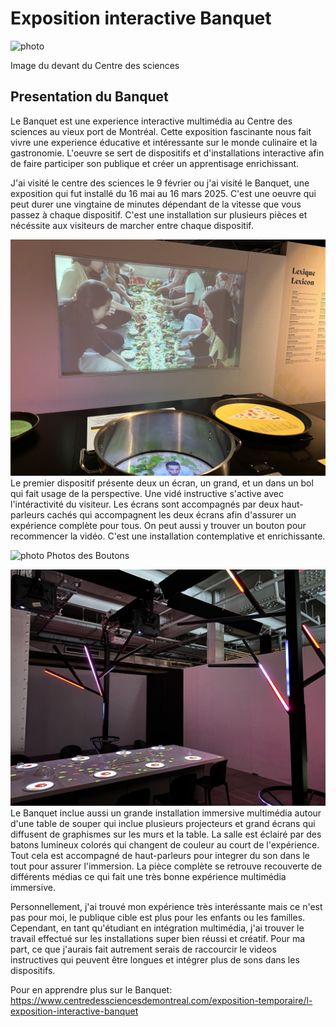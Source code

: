 # Exposition interactive Banquet

![photo](medias/Devant_CDS.jpg)

Image du devant du Centre des sciences

## **Presentation du Banquet**
Le Banquet est une experience interactive multimédia au Centre des sciences au vieux port de Montréal. Cette exposition fascinante nous fait vivre une experience éducative et intéressante sur le monde culinaire et la gastronomie. L'oeuvre se sert de dispositifs et d'installations interactive afin de faire participer son publique et créer un apprentisage enrichissant. 

J'ai visité le centre des sciences le 9 février ou j'ai visité le Banquet, une exposition qui fut installé du 16 mai au 16 mars 2025. C'est une oeuvre qui peut durer une vingtaine de minutes dépendant de la vitesse que vous passez à chaque dispositif. C'est une installation sur plusieurs pièces et nécéssite aux visiteurs de marcher entre chaque dispositif.

![photo](medias/grand_ecran.jpg)
Le premier dispositif présente deux un écran, un grand, et un dans un bol qui fait usage de la perspective. Une vidé instructive s'active avec l'intéractivité du visiteur. Les écrans sont accompagnés par deux haut-parleurs cachés qui accompagnent les deux écrans afin d'assurer un expérience complète pour tous. On peut aussi y trouver un bouton pour recommencer la vidéo. C'est une installation contemplative et enrichissante.

![photo](medias/boutons.jpg)
Photos des Boutons

![photo](medias/grande_installation.jpg)
Le Banquet inclue aussi un grande installation immersive multimédia autour d'une table de souper qui inclue plusieurs projecteurs et grand écrans qui diffusent de graphismes sur les murs et la table. La salle est éclairé par des batons lumineux colorés qui changent de couleur au court de l'expérience. Tout cela est accompagné de haut-parleurs pour integrer du son dans le tout pour assurer l'immersion. La pièce complète se retrouve recouverte de différents médias ce qui fait une très bonne expérience multimédia immersive.

Personnellement, j'ai trouvé mon expérience très interéssante mais ce n'est pas pour moi, le publique cible est plus pour les enfants ou les familles. Cependant, en tant qu'étudiant en intégration multimédia, j'ai trouver le travail effectué sur les installations super bien réussi et créatif. Pour ma part, ce que j'aurais fait autrement serais de raccourcir le videos instructives qui peuvent être longues et intégrer plus de sons dans les dispositifs.

Pour en apprendre plus sur le Banquet: https://www.centredessciencesdemontreal.com/exposition-temporaire/l-exposition-interactive-banquet
